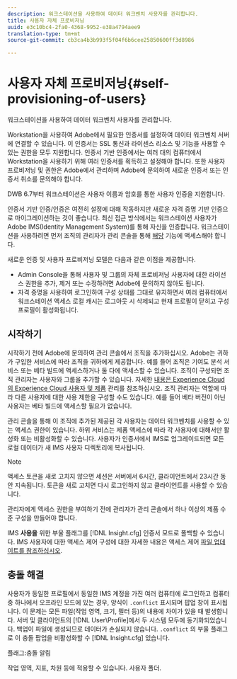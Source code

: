 ```yaml
---
description: 워크스테이션을 사용하여 데이터 워크벤치 사용자를 관리합니다.
title: 사용자 자체 프로비저닝
uuid: e3c10bc4-2fa0-4368-9952-e38a4794aee9
translation-type: tm+mt
source-git-commit: cb3ca4b3b993f5f04f6b6cee25850600ff3d8986

---
```



# 사용자 자체 프로비저닝{#self-provisioning-of-users}

워크스테이션을 사용하여 데이터 워크벤치 사용자를 관리합니다.

Workstation을 사용하여 Adobe에서 필요한 인증서를 설정하여 데이터 워크벤치 서버에 연결할 수 있습니다. 이 인증서는 SSL 통신과 라이센스 리소스 및 기능을 사용할 수 있는 권한을 모두 지원합니다. 인증서 기반 인증에서는 여러 대의 컴퓨터에서 Workstation을 사용하기 위해 여러 인증서를 획득하고 설정해야 합니다. 또한 사용자 프로비저닝 및 권한은 Adobe에서 관리하며 Adobe에 문의하여 새로운 인증서 또는 인증서 취소를 문의해야 합니다.

DWB 6.7부터 워크스테이션은 사용자 이름과 암호를 통한 사용자 인증을 지원합니다.

인증서 기반 인증/인증은 여전히 설정에 대해 작동하지만 새로운 자격 증명 기반 인증으로 마이그레이션하는 것이 좋습니다. 최신 접근 방식에서는 워크스테이션 사용자가 Adobe IMS(Identity Management System)를 통해 자신을 인증합니다. 워크스테이션을 사용하려면 먼저 조직의 관리자가 관리 콘솔을 통해 [해당](https://docs.adobe.com/content/help/en/core-services/interface/manage-users-and-products/admin-getting-started.html) 기능에 액세스해야 합니다.

새로운 인증 및 사용자 프로비저닝 모델은 다음과 같은 이점을 제공합니다.

* Admin Console을 통해 사용자 및 그룹의 자체 프로비저닝 사용자에 대한 라이선스 권한을 추가, 제거 또는 수정하려면 Adobe에 문의하지 않아도 됩니다.
* 자격 증명을 사용하여 로그인하여 구성 상태를 그대로 유지하면서 여러 컴퓨터에서 워크스테이션 액세스 로컬 캐시는 로그아웃 시 삭제되고 현재 프로필이 닫히고 구성 프로필이 활성화됩니다.

## 시작하기

시작하기 전에 Adobe에 문의하여 관리 콘솔에서 조직을 추가하십시오. Adobe는 귀하가 구입한 서비스에 따라 조직을 귀하에게 제공합니다. 예를 들어 조직은 기여도 분석 서비스 또는 베타 빌드에 액세스하거나 둘 다에 액세스할 수 있습니다. 조직이 구성되면 조직 관리자는 사용자와 그룹을 추가할 수 있습니다. 자세한 [내용은 Experience Cloud의 Experience Cloud 사용자 및 제품](https://docs.adobe.com/content/help/en/core-services/interface/manage-users-and-products/admin-getting-started.html) 관리를 참조하십시오. 조직 관리자는 역할에 따라 다른 사용자에 대한 사용 제한을 구성할 수도 있습니다. 예를 들어 베타 버전이 아닌 사용자는 베타 빌드에 액세스할 필요가 없습니다.

관리 콘솔을 통해 이 조직에 추가된 제공된 각 사용자는 데이터 워크벤치를 사용할 수 있는 액세스 권한이 있습니다. 하위 서비스는 제품 액세스에 따라 각 사용자에 대해서만 활성화 또는 비활성화할 수 있습니다. 사용자가 인증서에서 IMS로 업그레이드되면 모든 로컬 데이터가 새 IMS 사용자 디렉토리에 복사됩니다.

>[!NOTE]
>
>액세스 토큰을 새로 고치지 않으면 세션은 서버에서 6시간, 클라이언트에서 23시간 동안 지속됩니다. 토큰을 새로 고치면 다시 로그인하지 않고 클라이언트를 사용할 수 있습니다.

관리자에게 액세스 권한을 부여하기 전에 관리자가 관리 콘솔에서 하나 이상의 제품 수준 구성을 만들어야 합니다.

IMS **사용을** 위한 부울 플래그를 [!DNL Insight.cfg] 인증서 모드로 폴백할 수 있습니다. IMS 사용자에 대한 액세스 제어 구성에 대한 자세한 내용은 액세스 제어 [파일 업데이트를 참조하십시오](https://docs.adobe.com/content/help/en/data-workbench/using/server-admin-install/install-servers/insight-server-dpu/c-updt-accss-ctrl-file.html).

## 충돌 해결

사용자가 동일한 프로필에서 동일한 IMS 계정을 가진 여러 컴퓨터에 로그인하고 컴퓨터 중 하나에서 오프라인 모드에 있는 경우, 양식이 `.conflict` 표시되며 팝업 창이 표시됩니다. 이 문제는 모든 파일(작업 영역, 크기, 필터 등)의 내용에 차이가 있을 때 발생합니다. 서버 및 클라이언트의 [!DNL User\Profile\]에서 두 시스템 모두에 동기화되었습니다. 백업이 파일에 생성되므로 데이터가 손실되지 않습니다. `.conflict` 의 부울 플래그로 이 충돌 팝업을 비활성화할 수 [!DNL Insight.cfg] 있습니다.

플래그:충돌 알림

작업 영역, 지표, 차원 등에 적용할 수 있습니다. 사용자 폴더.
